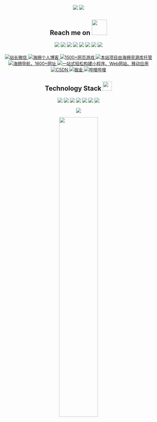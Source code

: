 <p align = "center">
  <img src = "https://github-readme-stats.vercel.app/api?username=wanghao221&show_icons=true&theme=tokyonight&line_height=27">
  <img src = "https://github-readme-stats.vercel.app/api/top-langs/?username=wanghao221&theme=radical">
</p>

<h2 align="center">Reach me on <img src="https://media.giphy.com/media/mGcNjsfWAjY5AEZNw6/giphy.gif" width="50"></h2>
<p align="center">
<img src="https://img.shields.io/badge/-JavaScript-black?style=flat-square&logo=javascript"/>
<img src="https://img.shields.io/badge/-Nodejs-black?style=flat-square&logo=Node.js"/>
<img src="https://img.shields.io/badge/-Expressjs-black?style=flat-square&logo=Express.js"/>
<img src="https://img.shields.io/badge/-React-black?style=flat-square&logo=react"/>
<img src="https://img.shields.io/badge/-MongoDB-black?style=flat-square&logo=mongodb"/>
<img src="https://img.shields.io/badge/-MySQL-black?style=flat-square&logo=mysql"/>
<img src="https://img.shields.io/badge/-Git-black?style=flat-square&logo=git"/>
<img src="https://img.shields.io/badge/-GitHub-black?style=flat-square&logo=github"/>
</p>
<div class="badge-links" style="text-align: center; margin-top: 20px;">
    <a href="https://blog.haiyong.site/img/qrcode/weixin.png" target="_blank">
        <img src="https://img.shields.io/badge/%E7%AB%99%E9%95%BF%E5%BE%AE%E4%BF%A1-wh18363-6513df?style=flat&logo=Claris" alt="站长微信">
    </a>
    <a href="https://blog.haiyong.site/" target="_blank">
        <img src="https://img.shields.io/badge/blog-%E6%B5%B7%E6%8B%A5%E5%8D%9A%E5%AE%A2-d42328?style=flat&logo=bitdefender" alt="海拥个人博客">
    </a>
    <a href="https://game.haiyong.site/" target="_blank">
        <img src="https://img.shields.io/badge/game-海拥游戏-yellow.svg" alt="1500+网页游戏">
    </a>
    <a href="https://code.haiyong.site" target="_blank">
        <img src="https://img.shields.io/badge/code-%E6%B5%B7%E6%8B%A5%E8%B5%84%E6%BA%90%E5%BA%93-black.svg" alt="本站项目由海拥资源库托管">
    </a>
    <a href="https://nav.haiyong.site" target="_blank">
        <img src="https://img.shields.io/badge/nav-%E6%B5%B7%E6%8B%A5%E5%AF%BC%E8%88%AA%E7%BD%91-green.svg" alt="海拥导航，1600+网址">
    </a>
    <a href="https://tools.haiyong.site/" target="_blank">
        <img src="https://img.shields.io/badge/tools-海拥工具大全-orange?style=flat&logo=jsDelivr" alt="一站式轻松构建小程序、Web网站、移动应用">
    </a>    
    <a href="https://haiyong.blog.csdn.net/" target="_blank">
        <img src="https://img.shields.io/badge/csdn-CSDN-critical" alt="CSDN">
    </a>
    <a href="https://juejin.cn/user/2040341402229751" target="_blank">
        <img src="https://img.shields.io/badge/juejin-%E6%8E%98%E9%87%91-blue.svg" alt="掘金">
    </a>
    <a href="https://space.bilibili.com/63551025" target="_blank">
        <img src="https://img.shields.io/badge/bilibili-%E5%93%94%E5%93%A9%E5%93%94%E5%93%A9-ff69b4" alt="哔哩哔哩">
    </a>
</div>
</p>
<p align="center">
<h2 align="center">Technology Stack <img src="https://media.giphy.com/media/WUlplcMpOCEmTGBtBW/giphy.gif" width="30"></h2>


<p align="center">
<img src="https://img.shields.io/badge/C-00599C?style=flat-square&logo=c&logoColor=white"/>
<img src="https://img.shields.io/badge/-java-E34A86?style=flat-square&logo=java"/>
<img src="https://img.shields.io/badge/-C++-00599C?style=flat-square&logo=c"/>
<img src="https://img.shields.io/badge/-HTML5-E34F26?style=flat-square&logo=html5&logoColor=white"/>
<img src="https://img.shields.io/badge/-CSS3-1572B6?style=flat-square&logo=css3"/>
<img src="https://img.shields.io/badge/-Bootstrap-563D7C?style=flat-square&logo=bootstrap"/>
<img src="https://img.shields.io/badge/-Heroku-430098?style=flat-square&logo=heroku"/>
</p>


 
<p align = "center">
 <img src="https://activity-graph.herokuapp.com/graph?username=wanghao221&theme=redical">
</p>

<p align = "center">
<img width="50%" src="https://github-readme-streak-stats.herokuapp.com/?user=wanghao221&show_icons=true&locale=en&layout=compact&theme=radical&line_height=0" />
</p>

